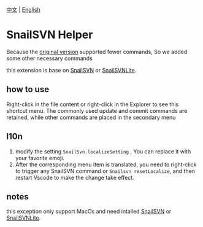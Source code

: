 [中文](./README_zh.md) | [English](./README.md)
# SnailSVN Helper
Because the [original version](https://marketplace.visualstudio.com/items?itemName=Zlorn.snail-svn-helper) supported fewer commands, So we added some other necessary commands

this extension is base on [SnailSVN](https://apps.apple.com/cn/app/snailsvn/id847259925) or [SnailSVNLite](https://apps.apple.com/cn/app/snailsvn/id1063090543).



## how to use 
Right-click in the file content or right-click in the Explorer to see this shortcut menu. The commonly used update and commit commands are retained, while other commands are placed in the secondary menu

## l10n
1. modify the setting `SnailSvn.localizeSetting` , You can replace it with your favorite emoji.
2. After the corresponding menu item is translated, you need to right-click to trigger any SnailSVN command or `Snailsvn resetLocalize`, and then restart Vscode to make the change take effect.

## notes
this exception only support MacOs and need intalled [SnailSVN](https://apps.apple.com/cn/app/snailsvn/id847259925) or [SnailSVNLite](https://apps.apple.com/cn/app/snailsvn/id1063090543).  
